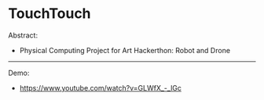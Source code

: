 # TouchTouch
Abstract: <br>
- Physical Computing Project for Art Hackerthon: Robot and Drone

----
Demo: <br>
- https://www.youtube.com/watch?v=GLWfX_-_lGc
